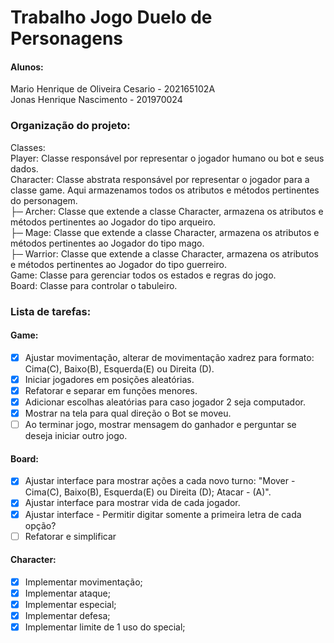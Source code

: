 
# Trabalho Jogo Duelo de Personagens

#### Alunos: <br/>
Mario Henrique de Oliveira Cesario - 202165102A <br/>
Jonas Henrique Nascimento - 201970024 <br/>

### Organização do projeto:
Classes: <br/>
Player: Classe responsável por representar o jogador humano ou bot e seus dados. <br/>
Character: Classe abstrata responsável por representar o jogador para a classe game. Aqui armazenamos todos os atributos e métodos pertinentes do personagem. <br/>
 ├─ Archer: Classe que extende a classe Character, armazena os atributos e métodos pertinentes ao Jogador do tipo arqueiro. <br/>
 ├─ Mage: Classe que extende a classe Character, armazena os atributos e métodos pertinentes ao Jogador do tipo mago. <br/>
 ├─ Warrior: Classe que extende a classe Character, armazena os atributos e métodos pertinentes ao Jogador do tipo guerreiro. <br/>
Game: Classe para gerenciar todos os estados e regras do jogo. <br/>
Board: Classe para controlar o tabuleiro. <br/>

### Lista de tarefas:
#### Game:
- [x] Ajustar movimentação, alterar de movimentação xadrez para formato: Cima(C), Baixo(B), Esquerda(E) ou Direita (D).
- [x] Iniciar jogadores em posições aleatórias.
- [x] Refatorar e separar em funções menores.
- [x] Adicionar escolhas aleatórias para caso jogador 2 seja computador.
- [x] Mostrar na tela para qual direção o Bot se moveu.
- [ ] Ao terminar jogo, mostrar mensagem do ganhador e perguntar se deseja iniciar outro jogo.
#### Board:
- [x] Ajustar interface para mostrar ações a cada novo turno: "Mover - Cima(C), Baixo(B), Esquerda(E) ou Direita (D); Atacar - (A)".
- [x] Ajustar interface para mostrar vida de cada jogador.
- [x] Ajustar interface - Permitir digitar somente a primeira letra de cada opção?
- [ ] Refatorar e simplificar
#### Character:
- [x] Implementar movimentação;
- [x] Implementar ataque;
- [x] Implementar especial;
- [x] Implementar defesa;
- [x] Implementar limite de 1 uso do special;
